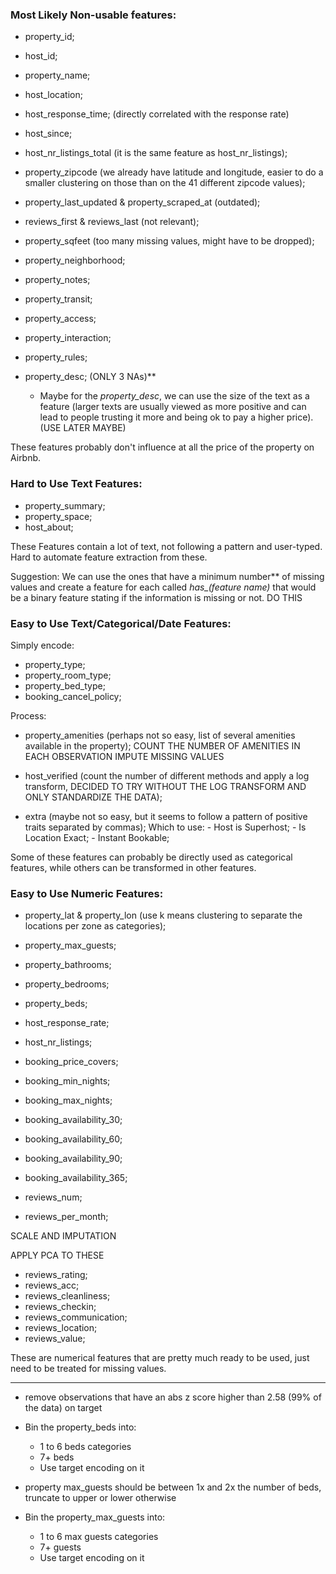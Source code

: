 ### Most Likely Non-usable features:

- property_id;
- host_id;
- property_name;
- host_location;
- host_response_time; (directly correlated with the response rate)
- host_since;
- host_nr_listings_total (it is the same feature as host_nr_listings);
- property_zipcode (we already have latitude and longitude, easier to do a smaller clustering on those than on the 41 different zipcode values);
- property_last_updated & property_scraped_at (outdated);
- reviews_first & reviews_last (not relevant);
- property_sqfeet (too many missing values, might have to be dropped);
- property_neighborhood;
- property_notes; 
- property_transit; 
- property_access;
- property_interaction;
- property_rules;


- property_desc; (ONLY 3 NAs)**
    - Maybe for the *property_desc*, we can use the size of the text as a feature (larger texts are usually viewed as more positive and can lead to people trusting it more and being ok to pay a higher price). (USE LATER MAYBE)

These features probably don't influence at all the price of the property on Airbnb.

### Hard to Use Text Features:

- property_summary;
- property_space; 
- host_about;

These Features contain a lot of text, not following a pattern and user-typed. Hard to automate feature extraction from these. 

Suggestion: We can use the ones that have a minimum number** of missing values and create a feature for each called *has_(feature name)* that would be a binary feature stating if the information is missing or not. DO THIS

### Easy to Use Text/Categorical/Date Features:

Simply encode:

- property_type;
- property_room_type;
- property_bed_type;
- booking_cancel_policy;

Process:

- property_amenities (perhaps not so easy, list of several amenities available in the property);
COUNT THE NUMBER OF AMENITIES IN EACH OBSERVATION
IMPUTE MISSING VALUES

- host_verified 
(count the number of different methods and apply a log transform, DECIDED TO TRY WITHOUT THE LOG TRANSFORM AND ONLY STANDARDIZE THE DATA);

- extra (maybe not so easy, but it seems to follow a pattern of positive traits separated by commas);
    Which to use:
        - Host is Superhost;
        - Is Location Exact;
        - Instant Bookable;


Some of these features can probably be directly used as categorical features, while others can be transformed in other features.

### Easy to Use Numeric Features:

- property_lat & property_lon (use k means clustering to separate the locations per zone as categories);

- property_max_guests;
- property_bathrooms;
- property_bedrooms;
- property_beds;
- host_response_rate;
- host_nr_listings;
- booking_price_covers;
- booking_min_nights;
- booking_max_nights;
- booking_availability_30;
- booking_availability_60;
- booking_availability_90;
- booking_availability_365;
- reviews_num;
- reviews_per_month;

SCALE AND IMPUTATION

APPLY PCA TO THESE
- reviews_rating;
- reviews_acc;
- reviews_cleanliness;
- reviews_checkin;
- reviews_communication;
- reviews_location;
- reviews_value;


These are numerical features that are pretty much ready to be used, just need to be treated for missing values.

---

- remove observations that have an abs z score higher than 2.58 (99% of the data) on target

- Bin the property_beds into:
    - 1 to 6 beds categories
    - 7+ beds
    - Use target encoding on it

- property max_guests should be between 1x and 2x the number of beds, truncate to upper or lower otherwise

- Bin the property_max_guests into:
    - 1 to 6 max guests categories
    - 7+ guests
    - Use target encoding on it
